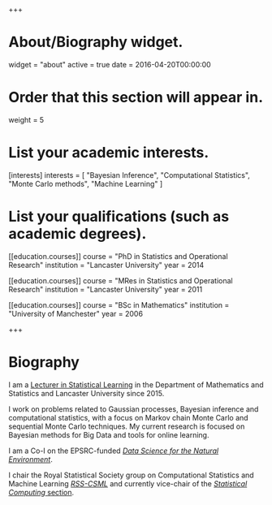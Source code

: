 +++
# About/Biography widget.
widget = "about"
active = true
date = 2016-04-20T00:00:00

# Order that this section will appear in.
weight = 5

# List your academic interests.
[interests]
  interests = [
    "Bayesian Inference",
    "Computational Statistics",
    "Monte Carlo methods",
    "Machine Learning"
  ]

# List your qualifications (such as academic degrees).
[[education.courses]]
  course = "PhD in Statistics and Operational Research"
  institution = "Lancaster University"
  year = 2014

[[education.courses]]
  course = "MRes in Statistics and Operational Research"
  institution = "Lancaster University"
  year = 2011

[[education.courses]]
  course = "BSc in Mathematics"
  institution = "University of Manchester"
  year = 2006
 
+++

# Biography

I am a [Lecturer in Statistical Learning](http://www.lancaster.ac.uk/maths/people/christopher-nemeth) in the Department of Mathematics and Statistics and Lancaster University since 2015. 

I work on problems related to Gaussian processes, Bayesian inference and computational statistics, with a focus on Markov chain Monte Carlo and sequential Monte Carlo techniques. My current research is focused on Bayesian methods for Big Data and tools for online learning.

<!--- I currently hold an EPSRC fellowship on *Scalable and Exact Data Science for Security and Location-based Data* and 
--->
I am a Co-I on the EPSRC-funded [*Data Science for the Natural Environment*](http://gtr.ukri.org/projects?ref=EP%2FR01860X%2F1).

I chair the Royal Statistical Society group on Computational Statistics and Machine Learning [*RSS-CSML*](https://groups.google.com/forum/#!forum/rss-csml) and currently vice-chair of the [*Statistical Computing* section](http://www.rss.org.uk/RSS/Get_involved/Sections_and_study_groups/Statistical_Computing_Section/RSS/Get_involved/Sections/Statistical_Computing_Section.aspx?hkey=7f80dcaf-cbb9-490c-82cb-67471fcf1f7d).



